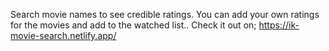 Search movie names to see credible ratings.
You can add your own ratings for the movies and add to the watched list..
Check it out on;
https://ik-movie-search.netlify.app/
